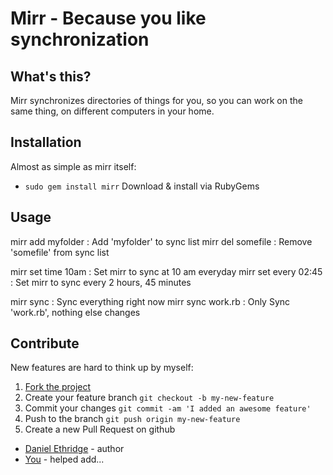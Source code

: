 # Mirr - Because you like synchronization

## What's this?

Mirr synchronizes directories of things for you, so you can 
work on the same thing, on different computers in your home.

## Installation

Almost as simple as mirr itself:

+ `sudo gem install mirr` Download & install via RubyGems

## Usage

mirr add myfolder      :   Add 'myfolder' to sync list
mirr del somefile      :   Remove 'somefile' from sync list

mirr set time 10am     :   Set mirr to sync at 10 am everyday
mirr set every 02:45   :   Set mirr to sync every 2 hours, 45 minutes

mirr sync              :   Sync everything right now
mirr sync work.rb      :   Only Sync 'work.rb', nothing else changes

## Contribute

New features are hard to think up by myself:

1. [Fork the project](https://github.com/wlib/mirr/fork)
2. Create your feature branch `git checkout -b my-new-feature`
3. Commit your changes `git commit -am 'I added an awesome feature'`
4. Push to the branch `git push origin my-new-feature`
5. Create a new Pull Request on github

+ [Daniel Ethridge](https://wlib.github.io) - author
+ [You](https://yourwebsite.com) - helped add...